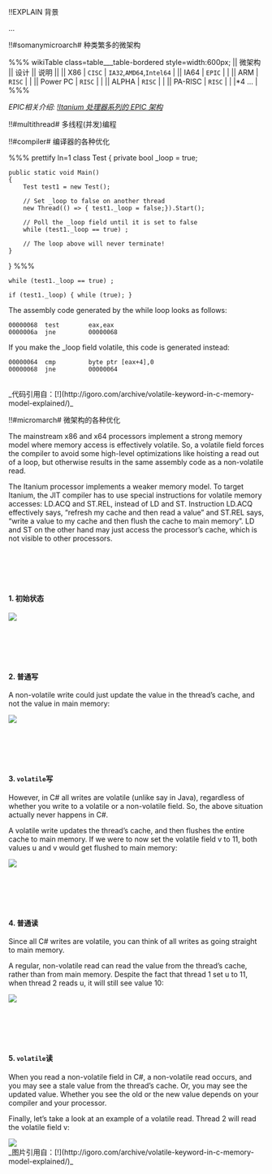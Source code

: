 !!EXPLAIN
背景

...



!!#somanymicroarch# 种类繁多的微架构

%%% wikiTable class=table___table-bordered style=width:600px;
|| 微架构 || 设计 || 说明 ||
|| X86 | `CISC` | `IA32`,`AMD64`,`Intel64` |
|| IA64 | `EPIC` |  |
|| ARM | `RISC` |  |
|| Power PC | `RISC` |  |
|| ALPHA | `RISC` |  |
|| PA-RISC | `RISC` |  |
|*4 ... |
%%%

_EPIC相关介绍: [!Itanium 处理器系列的 EPIC 架构](ia64/HP_Integrity_document_02.pdf)_


!!#multithread# 多线程(并发)编程


!!#compiler# 编译器的各种优化

%%% prettify ln=1
class Test
{
    private bool _loop = true;

    public static void Main()
    {
        Test test1 = new Test();

        // Set _loop to false on another thread
        new Thread(() => { test1._loop = false;}).Start();

        // Poll the _loop field until it is set to false
        while (test1._loop == true) ;

        // The loop above will never terminate!
    }
}
%%%

```
while (test1._loop == true) ;
```

```
if (test1._loop) { while (true); }
```

The assembly code generated by the while loop looks as follows:
```
00000068  test        eax,eax 
0000006a  jne         00000068
```

If you make the _loop field volatile, this code is generated instead:
```
00000064  cmp         byte ptr [eax+4],0 
00000068  jne         00000064
```

<br>
_代码引用自：[!](http://igoro.com/archive/volatile-keyword-in-c-memory-model-explained/)_



!!#micromarch# 微架构的各种优化

The mainstream x86 and x64 processors implement a strong memory model where memory access is effectively volatile. So, a volatile field forces the compiler to avoid some high-level optimizations like hoisting a read out of a loop, but otherwise results in the same assembly code as a non-volatile read.

The Itanium processor implements a weaker memory model. To target Itanium, the JIT compiler has to use special instructions for volatile memory accesses: LD.ACQ and ST.REL, instead of LD and ST. Instruction LD.ACQ effectively says, “refresh my cache and then read a value” and ST.REL says, “write a value to my cache and then flush the cache to main memory”. LD and ST on the other hand may just access the processor’s cache, which is not visible to other processors.

<br><br>
----
#### 1. 初始状态

<img src="/java.memory.model/ia64/mm/1-init.png"/>

<br><br>
----
#### 2. 普通写

A non-volatile write could just update the value in the thread’s cache, and not the value in main memory:

<img src="/java.memory.model/ia64/mm/2-write.png"/>

<br><br>
----
#### 3. `volatile`写

However, in C# all writes are volatile (unlike say in Java), regardless of whether you write to a volatile or a non-volatile field. So, the above situation actually never happens in C#.

A volatile write updates the thread’s cache, and then flushes the entire cache to main memory. If we were to now set the volatile field v to 11, both values u and v would get flushed to main memory:

<img src="/java.memory.model/ia64/mm/3-volatile-write.png"/>

<br><br>
----
#### 4. 普通读

Since all C# writes are volatile, you can think of all writes as going straight to main memory.

A regular, non-volatile read can read the value from the thread’s cache, rather than from main memory. Despite the fact that thread 1 set u to 11, when thread 2 reads u, it will still see value 10:

<img src="/java.memory.model/ia64/mm/4-read.png"/>

<br><br>
----
#### 5. `volatile`读

When you read a non-volatile field in C#, a non-volatile read occurs, and you may see a stale value from the thread’s cache. Or, you may see the updated value. Whether you see the old or the new value depends on your compiler and your processor.

Finally, let’s take a look at an example of a volatile read. Thread 2 will read the volatile field v:

<img src="/java.memory.model/ia64/mm/5-volatile-read.png"/>

<br>
_图片引用自：[!](http://igoro.com/archive/volatile-keyword-in-c-memory-model-explained/)_

